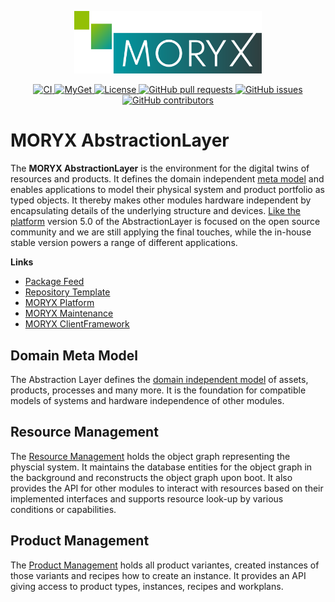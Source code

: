 <p align="center">
    <img src="docs/Resources/MORYX_logo.svg" alt="MORYX Logo" width="300px" />
</p>

<p align="center">
    <a href="https://github.com/PHOENIXCONTACT/MORYX-AbstractionLayer/workflows">
        <img src="https://github.com/PHOENIXCONTACT/MORYX-AbstractionLayer/workflows/CI/badge.svg" alt="CI">
    </a>
    <a href="https://www.myget.org/feed/Packages/moryx">
        <img src="https://img.shields.io/myget/moryx/v/Moryx.AbstractionLayer" alt="MyGet">
    </a>
    <a href="https://github.com/PHOENIXCONTACT/MORYX-AbstractionLayer/blob/dev/LICENSE">
        <img src="https://img.shields.io/github/license/PHOENIXCONTACT/MORYX-AbstractionLayer" alt="License">
    </a>
    <a href="https://github.com/PHOENIXCONTACT/MORYX-AbstractionLayer/pulls">
        <img src="https://img.shields.io/github/issues-pr/PHOENIXCONTACT/MORYX-AbstractionLayer" alt="GitHub pull requests">
    </a>
    <a href="https://github.com/PHOENIXCONTACT/MORYX-AbstractionLayer/issues">
        <img src="https://img.shields.io/github/issues/PHOENIXCONTACT/MORYX-AbstractionLayer" alt="GitHub issues">
    </a>
    <a href="https://github.com/PHOENIXCONTACT/MORYX-AbstractionLayer/graphs/contributors">
        <img src="https://img.shields.io/github/contributors-anon/PHOENIXCONTACT/MORYX-AbstractionLayer" alt="GitHub contributors">
    </a>
</p>

# MORYX AbstractionLayer

The **MORYX AbstractionLayer** is the environment for the digital twins of resources and products. It defines the domain independent [meta model](/docs/articles/AbstractionLayer.md) and enables applications to model their physical system and product portfolio as typed objects. It thereby makes other modules hardware independent by encapsulating details of the underlying structure and devices. [Like the platform](https://github.com/PHOENIXCONTACT/MORYX-Platform#history) version 5.0 of the AbstractionLayer is focused on the open source community and we are still applying the final touches, while the in-house stable version powers a range of different applications.

**Links**
- [Package Feed](https://www.myget.org/feed/Packages/moryx)
- [Repository Template](https://github.com/PHOENIXCONTACT/MORYX-Template)
- [MORYX Platform](https://github.com/PHOENIXCONTACT/MORYX-Platform)
- [MORYX Maintenance](https://github.com/PHOENIXCONTACT/MORYX-MaintenanceWeb)
- [MORYX ClientFramework](https://github.com/PHOENIXCONTACT/MORYX-ClientFramework)

## Domain Meta Model

The Abstraction Layer defines the [domain independent model](/docs/articles/AbstractionLayer.md) of assets, products, processes and many more. It is the foundation for compatible models of systems and hardware independence of other modules.

## Resource Management

The [Resource Management](/docs/articles/Resources/ResourceManagement.md) holds the object graph representing the physcial system. It maintains the database entities for the object graph in the background and reconstructs the object graph upon boot. It also provides the API for other modules to interact with resources based on their implemented interfaces and supports resource look-up by various conditions or capabilities.

## Product Management

The [Product Management](/docs/articles/Resources/ResourceManagement.md) holds all product variantes, created instances of those variants and recipes how to create an instance. It provides an API giving access to product types, instances, recipes and workplans.  